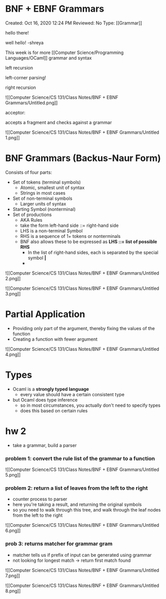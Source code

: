 # BNF + EBNF Grammars

Created: Oct 16, 2020 12:24 PM
Reviewed: No
Type: [[Grammar]]

hello there!

well hello! -shreya 

This week is for more [[Computer Science/Programming Languages/OCaml]] grammar and syntax

left recursion

left-corner parsing!

right recursion

![[Computer Science/CS 131/Class Notes/BNF + EBNF Grammars/Untitled.png]]

acceptor:

accepts a fragment and checks against a grammar

![[Computer Science/CS 131/Class Notes/BNF + EBNF Grammars/Untitled 1.png]]

# BNF Grammars (Backus-Naur Form)

Consists of four parts:

- Set of tokens (terminal symbols)
    - Atomic, smallest unit of syntax
    - Strings in most cases
- Set of non-terminal symbols
    - Larger units of syntax
- Starting Symbol (nonterminal)
- Set of productions
    - AKA Rules
    - take the form left-hand side ::= right-hand side
    - LHS is a non-terminal Symbol
    - RHS is a sequence of 1+ tokens or nonterminals
    - BNF also allows these to be expressed as **LHS ::= list of possible RHS**
        - In the list of right-hand sides, each is separated by the special symbol **|**
        - 

![[Computer Science/CS 131/Class Notes/BNF + EBNF Grammars/Untitled 2.png]]

![[Computer Science/CS 131/Class Notes/BNF + EBNF Grammars/Untitled 3.png]]

# Partial Application

- Providing only part of the argument, thereby fixing the values of the function
- Creating a function with fewer argument

![[Computer Science/CS 131/Class Notes/BNF + EBNF Grammars/Untitled 4.png]]

# Types

- Ocaml is a **strongly typed language**
    - every value should have a certain consistent type
- but Ocaml does type inference
    - so in most circumstances, you actually don't need to specify types
    - does this based on certain rules

# hw 2

- take a grammar, build a parser

### problem 1: convert the rule list of the grammar to a function

![[Computer Science/CS 131/Class Notes/BNF + EBNF Grammars/Untitled 5.png]]

### problem 2: return a list of leaves from the left to the right

- counter process to parser
- here you're taking a result, and returning the original symbols
- so you need to walk through this tree, and walk through the leaf nodes from the left to the right

![[Computer Science/CS 131/Class Notes/BNF + EBNF Grammars/Untitled 6.png]]

### prob 3: returns matcher for grammar gram

- matcher tells us if prefix of input can be generated using grammar
- not looking for longest match → return first match found

![[Computer Science/CS 131/Class Notes/BNF + EBNF Grammars/Untitled 7.png]]

![[Computer Science/CS 131/Class Notes/BNF + EBNF Grammars/Untitled 8.png]]